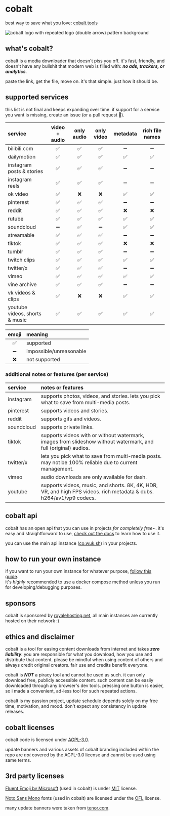 # cobalt
best way to save what you love: [cobalt.tools](https://cobalt.tools/)  

![cobalt logo with repeated logo (double arrow) pattern background](https://raw.githubusercontent.com/wukko/cobalt/current/src/front/icons/pattern.png "cobalt logo with repeated logo (double arrow) pattern background")  

## what's cobalt?
cobalt is a media downloader that doesn't piss you off. it's fast, friendly, and doesn't have any bullshit that modern web is filled with: ***no ads, trackers, or analytics***.  

paste the link, get the file, move on. it's that simple. just how it should be.

## supported services
this list is not final and keeps expanding over time. if support for a service you want is missing, create an issue (or a pull request 👀).

| service                        | video + audio | only audio | only video | metadata | rich file names |
| :--------                      | :-----------: | :--------: | :--------: | :------: | :-------------: |
| bilibili.com                   | ✅            | ✅         | ✅         | ➖         | ➖              |
| dailymotion                    | ✅            | ✅         | ✅         | ✅         | ✅              |
| instagram posts & stories      | ✅            | ✅         | ✅         | ➖         | ➖              |
| instagram reels                | ✅            | ✅         | ✅         | ➖         | ➖              |
| ok video                       | ✅            | ❌         | ❌         | ✅         | ✅              |
| pinterest                      | ✅            | ✅         | ✅         | ➖         | ➖              |
| reddit                         | ✅            | ✅         | ✅         | ❌         | ❌              |
| rutube                         | ✅            | ✅         | ✅         | ✅         | ✅              |
| soundcloud                     | ➖            | ✅         | ➖         | ✅         | ✅              |
| streamable                     | ✅            | ✅         | ✅         | ➖         | ➖              |
| tiktok                         | ✅            | ✅         | ✅         | ❌         | ❌              |
| tumblr                         | ✅            | ✅         | ✅         | ➖         | ➖              |
| twitch clips                   | ✅            | ✅         | ✅         | ✅         | ✅              |
| twitter/x                      | ✅            | ✅         | ✅         | ➖         | ➖              |
| vimeo                          | ✅            | ✅         | ✅         | ✅         | ✅              |
| vine archive                   | ✅            | ✅         | ✅         | ➖         | ➖              |
| vk videos & clips              | ✅            | ❌         | ❌         | ✅         | ✅              |
| youtube videos, shorts & music | ✅            | ✅         | ✅         | ✅         | ✅              |

| emoji   | meaning                 |
| :-----: | :---------------------- |
| ✅      | supported               |
| ➖      | impossible/unreasonable |
| ❌      | not supported           |

### additional notes or features (per service)
| service    | notes or features                                                                                                    |
| :--------  | :-----                                                                                                               |
| instagram  | supports photos, videos, and stories. lets you pick what to save from multi-media posts.                             |
| pinterest  | supports videos and stories.                                                                                         |
| reddit     | supports gifs and videos.                                                                                            |
| soundcloud | supports private links.                                                                                              |
| tiktok     | supports videos with or without watermark, images from slideshow without watermark, and full (original) audios.      |
| twitter/x  | lets you pick what to save from multi-media posts. may not be 100% reliable due to current management.               |
| vimeo      | audio downloads are only available for dash.                                                                         |
| youtube    | supports videos, music, and shorts. 8K, 4K, HDR, VR, and high FPS videos. rich metadata & dubs. h264/av1/vp9 codecs. |

## cobalt api
cobalt has an open api that you can use in projects *for completely free~*. it's easy and straightforward to use, [check out the docs](https://github.com/wukko/cobalt/blob/current/docs/api.md) to learn how to use it. 

you can use the main api instance ([co.wuk.sh](https://co.wuk.sh/)) in your projects.

## how to run your own instance
if you want to run your own instance for whatever purpose, [follow this guide](https://github.com/wukko/cobalt/blob/current/docs/run-an-instance.md).  
it's *highly* recommended to use a docker compose method unless you run for developing/debugging purposes.

## sponsors 
cobalt is sponsored by [royalehosting.net](https://royalehosting.net/), all main instances are currently hosted on their network :)  

## ethics and disclaimer
cobalt is a tool for easing content downloads from internet and takes ***zero liability***. you are responsible for what you download, how you use and distribute that content. please be mindful when using content of others and always credit original creators. fair use and credits benefit everyone.

cobalt is ***NOT*** a piracy tool and cannot be used as such. it can only download free, publicly accessible content. such content can be easily downloaded through any browser's dev tools. pressing one button is easier, so i made a convenient, ad-less tool for such repeated actions.

cobalt is my passion project, update schedule depends solely on my free time, motivation, and mood. don't expect any consistency in update releases.

## cobalt licenses
cobalt code is licensed under [AGPL-3.0](https://github.com/wukko/cobalt/blob/current/LICENSE).

update banners and various assets of cobalt branding included within the repo are *not* covered by the AGPL-3.0 license and cannot be used using same terms. 

## 3rd party licenses
[Fluent Emoji by Microsoft](https://github.com/microsoft/fluentui-emoji) (used in cobalt) is under [MIT](https://github.com/microsoft/fluentui-emoji/blob/main/LICENSE) license.  

[Noto Sans Mono](https://fonts.google.com/noto/specimen/Noto+Sans+Mono/) fonts (used in cobalt) are licensed under the [OFL](https://fonts.google.com/noto/specimen/Noto+Sans+Mono/about) license.

many update banners were taken from [tenor.com](https://tenor.com/).